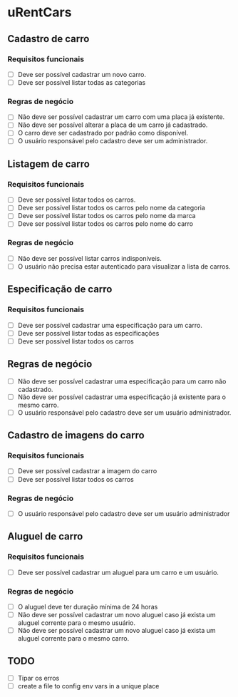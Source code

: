 # uRentCars

## Cadastro de carro
### Requisitos funcionais
- [ ] Deve ser possível cadastrar um novo carro.
- [ ] Deve ser possível listar todas as categorias

### Regras de negócio
- [ ] Não deve ser possível cadastrar um carro com uma placa já existente.
- [ ] Não deve ser possível alterar a placa de um carro já cadastrado.
- [ ] O carro deve ser cadastrado por padrão como disponível.
- [ ] O usuário responsável pelo cadastro deve ser um administrador.

## Listagem de carro
### Requisitos funcionais
- [ ] Deve ser possível listar todos os carros.
- [ ] Deve ser possível listar todos os carros pelo nome da categoria
- [ ] Deve ser possível listar todos os carros pelo nome da marca
- [ ] Deve ser possível listar todos os carros pelo nome do carro
### Regras de negócio
- [ ] Não deve ser possível listar carros indisponíveis.
- [ ] O usuário não precisa estar autenticado para visualizar a lista de carros.

## Especificação de carro
### Requisitos funcionais
- [ ] Deve ser possível cadastrar uma especificação para um carro.
- [ ] Deve ser possível listar todas as especificações
- [ ] Deve ser possível listar todos os carros
## Regras de negócio
- [ ] Não deve ser possível cadastrar uma especificação para um carro não cadastrado.
- [ ] Não deve ser possível cadastrar uma especificação já existente para o mesmo carro.
- [ ] O usuário responsável pelo cadastro deve ser um usuário administrador.

## Cadastro de imagens do carro
### Requisitos funcionais
- [ ] Deve ser possível cadastrar a imagem do carro
- [ ] Deve ser possível listar todos os carros

### Regras de negócio
- [ ] O usuário responsável pelo cadastro deve ser um usuário administrador

## Aluguel de carro
### Requisitos funcionais
- [ ] Deve ser possível cadastrar um aluguel para um carro e um usuário.

### Regras de negócio
- [ ] O aluguel deve ter duração mínima de 24 horas
- [ ] Não deve ser possível cadastrar um novo aluguel caso já exista um aluguel corrente para o mesmo usuário.
- [ ] Não deve ser possível cadastrar um novo aluguel caso já exista um aluguel corrente para o mesmo carro.
## TODO
- [ ] Tipar os erros
- [ ] create a file to config env vars in a unique place
